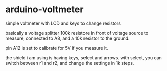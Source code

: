 # arduino-voltmeter
simple voltmeter with LCD and keys to change resistors

basically a voltage splitter 100k resistore in front of voltage source to measure, connected to A8, and a 10k resistor to the ground.

pin A12 is set to calibrate for 5V if you measure it.

the shield i am using is having keys, select and arrows.  with select, you can switch between r1 and r2, and change the settings in 1k steps.
